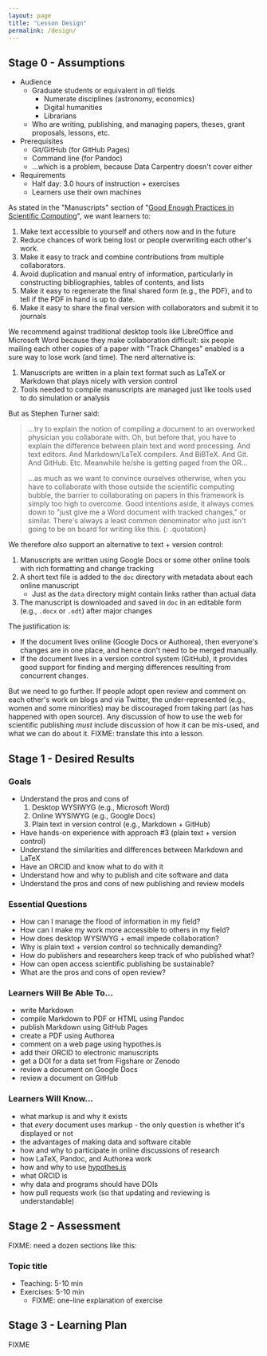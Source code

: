 ```yaml
---
layout: page
title: "Lesson Design"
permalink: /design/
---
```


## Stage 0 - Assumptions

*   Audience
    *   Graduate students or equivalent in *all* fields
        *   Numerate disciplines (astronomy, economics)
        *   Digital humanities
        *   Librarians
    *   Who are writing, publishing, and managing papers, theses, grant proposals, lessons, etc.
*   Prerequisites
    *   Git/GitHub (for GitHub Pages)
    *   Command line (for Pandoc)
    *   ...which is a problem, because Data Carpentry doesn't cover either
*   Requirements
    *   Half day: 3.0 hours of instruction + exercises
    *   Learners use their own machines

As stated in the "Manuscripts" section of
"[Good Enough Practices in Scientific Computing][good-enough]",
we want learners to:

1.  Make text accessible to yourself and others now and in the future
2.  Reduce chances of work being lost or people overwriting each other's work.
3.  Make it easy to track and combine contributions from multiple collaborators.
4.  Avoid duplication and manual entry of information,
    particularly in constructing bibliographies, tables of contents, and lists
5.  Make it easy to regenerate the final shared form (e.g., the PDF),
    and to tell if the PDF in hand is up to date.
6.  Make it easy to share the final version with collaborators and submit it to journals

We recommend against traditional desktop tools like LibreOffice and Microsoft Word
because they make collaboration difficult:
six people mailing each other copies of a paper with "Track Changes" enabled
is a sure way to lose work (and time).
The nerd alternative is:

1.  Manuscripts are written in a plain text format such as LaTeX or Markdown that plays nicely with version control
2.  Tools needed to compile manuscripts are managed just like tools used to do simulation or analysis

But as Stephen Turner said:

> ...try to explain the notion of compiling a document to an overworked physician you collaborate with.
> Oh, but before that, you have to explain the difference between plain text and word processing.
> And text editors.
> And Markdown/LaTeX compilers.
> And BiBTeX.
> And Git.
> And GitHub. Etc.
> Meanwhile he/she is getting paged from the OR...
>
> ...as much as we want to convince ourselves otherwise,
> when you have to collaborate with those outside the scientific computing bubble,
> the barrier to collaborating on papers in this framework is simply too high to overcome.
> Good intentions aside,
> it always comes down to "just give me a Word document with tracked changes," or similar.
> There's always a least common denominator who just isn't going to be on board for writing like this.
{: .quotation}

We therefore *also* support an alternative to text + version control:

1.  Manuscripts are written using Google Docs or some other online tools with rich formatting and change tracking
2.  A short text file is added to the `doc` directory with metadata about each online manuscript
    *   Just as the `data` directory might contain links rather than actual data
3.  The manuscript is downloaded and saved in `doc` in an editable form (e.g., `.docx` or `.odt`) after major changes

The justification is:

*   If the document lives online (Google Docs or Authorea),
    then everyone's changes are in one place,
    and hence don't need to be merged manually.
*   If the document lives in a version control system (GitHub),
    it provides good support for finding and merging differences resulting from concurrent changes.

But we need to go further.
If people adopt open review and comment on each other's work on blogs and via Twitter,
the under-represented (e.g., women and some minorities) may be discouraged from taking part
(as has happened with open source).
Any discussion of how to use the web for scientific publishing *must* include
discussion of how it can be mis-used,
and what we can do about it.
FIXME: translate this into a lesson.

## Stage 1 - Desired Results

### Goals

*   Understand the pros and cons of
    1.  Desktop WYSIWYG (e.g., Microsoft Word)
    2.  Online WYSIWYG (e.g., Google Docs)
    3.  Plain text in version control (e.g., Markdown + GitHub)
*   Have hands-on experience with approach #3 (plain text + version control)
*   Understand the similarities and differences between Markdown and LaTeX
*   Have an ORCID and know what to do with it
*   Understand how and why to publish and cite software and data
*   Understand the pros and cons of new publishing and review models

### Essential Questions

*   How can I manage the flood of information in my field?
*   How can I make my work more accessible to others in my field?
*   How does desktop WYSIWYG + email impede collaboration?
*   Why is plain text + version control so technically demanding?
*   How do publishers and researchers keep track of who published what?
*   How can open access scientific publishing be sustainable?
*   What are the pros and cons of open review?

### Learners Will Be Able To...

*   write Markdown
*   compile Markdown to PDF or HTML using Pandoc
*   publish Markdown using GitHub Pages
*   create a PDF using Authorea
*   comment on a web page using hypothes.is
*   add their ORCID to electronic manuscripts
*   get a DOI for a data set from Figshare or Zenodo
*   review a document on Google Docs
*   review a document on GitHub

### Learners Will Know...

*   what markup is and why it exists
*   that *every* document uses markup - the only question is whether it's displayed or not
*   the advantages of making data and software citable
*   how and why to participate in online discussions of research
*   how LaTeX, Pandoc, and Authorea work
*   how and why to use [hypothes.is](hypothes.is)
*   what ORCID is
*   why data and programs should have DOIs
*   how pull requests work (so that updating and reviewing is understandable)

## Stage 2 - Assessment

FIXME: need a dozen sections like this:

### Topic title

*   Teaching: 5-10 min
*   Exercises: 5-10 min
    *   FIXME: one-line explanation of exercise

## Stage 3 - Learning Plan

FIXME

[good-enough]: https://github.com/swcarpentry/good-enough-practices-in-scientific-computing
